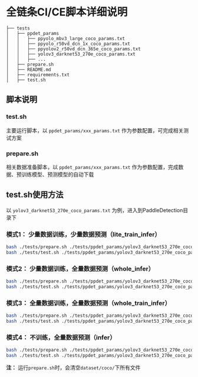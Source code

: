 # 全链条CI/CE脚本详细说明

```
├── tests
│   ├── ppdet_params
│   │   ├── ppyolo_mbv3_large_coco_params.txt
│   │   ├── ppyolo_r50vd_dcn_1x_coco_params.txt
│   │   ├── ppyolov2_r50vd_dcn_365e_coco_params.txt
│   │   ├── yolov3_darknet53_270e_coco_params.txt
│   │   ├── ...
│   ├── prepare.sh
│   ├── README.md
│   ├── requirements.txt
│   ├── test.sh
```

## 脚本说明

### test.sh
主要运行脚本，以 `ppdet_params/xxx_params.txt` 作为参数配置，可完成相关测试方案
### prepare.sh
相关数据准备脚本，以 `ppdet_params/xxx_params.txt` 作为参数配置，完成数据、预训练模型、预测模型的自动下载

## test.sh使用方法
以 `yolov3_darknet53_270e_coco_params.txt` 为例，进入到PaddleDetection目录下

### 模式1： 少量数据训练，少量数据预测（lite_train_infer）
```bash
bash ./tests/prepare.sh ./tests/ppdet_params/yolov3_darknet53_270e_coco_params.txt lite_train_infer
bash ./tests/test.sh ./tests/ppdet_params/yolov3_darknet53_270e_coco_params.txt lite_train_infer
```

### 模式2： 少量数据训练，全量数据预测（whole_infer）
```bash
bash ./tests/prepare.sh ./tests/ppdet_params/yolov3_darknet53_270e_coco_params.txt whole_infer
bash ./tests/test.sh ./tests/ppdet_params/yolov3_darknet53_270e_coco_params.txt whole_infer
```

### 模式3： 全量数据训练，全量数据预测（whole_train_infer）
```bash
bash ./tests/prepare.sh ./tests/ppdet_params/yolov3_darknet53_270e_coco_params.txt whole_train_infer
bash ./tests/test.sh ./tests/ppdet_params/yolov3_darknet53_270e_coco_params.txt whole_train_infer
```

### 模式4： 不训练，全量数据预测（infer）
```bash
bash ./tests/prepare.sh ./tests/ppdet_params/yolov3_darknet53_270e_coco_params.txt infer
bash ./tests/test.sh ./tests/ppdet_params/yolov3_darknet53_270e_coco_params.txt infer
```
**注：**
运行`prepare.sh`时，会清空`dataset/coco/`下所有文件
